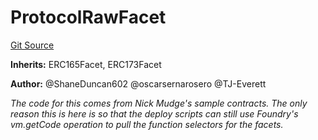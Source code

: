 # ProtocolRawFacet
[Git Source](https://github.com/thrackle-io/tron/blob/162302962dc6acd8eb4a5fadda6be1dbd5a16028/src/protocol/diamond/ProtocolRawFacet.sol)

**Inherits:**
ERC165Facet, ERC173Facet

**Author:**
@ShaneDuncan602 @oscarsernarosero @TJ-Everett

*The code for this comes from Nick Mudge's sample contracts. The only reason this is here is so that the deploy scripts can
still use Foundry's vm.getCode operation to pull the function selectors for the facets.*


